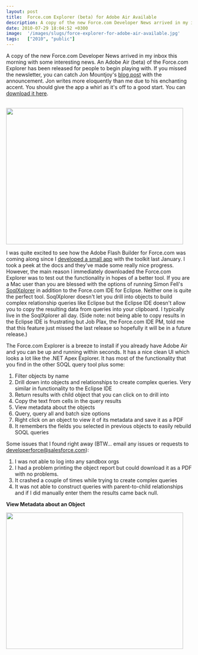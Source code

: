 ```yaml
---
layout: post
title:  Force.com Explorer (beta) for Adobe Air Available
description: A copy of the new Force.com Developer News arrived in my inbox this morning with some interesting news. An Adobe Air (beta) of the Force.com Explorer has been released for people to begin playing with. If you missed the newsletter, you can catch Jon Mountjoys blog post  with the announcement. Jon writes more eloquently than me due to his enchanting accent. You should give the app a whirl as its off to a good start. You can  download it here .  I was quite excited to see how the Adobe Flash Build
date: 2010-07-29 18:04:52 +0300
image:  '/images/slugs/force-explorer-for-adobe-air-available.jpg'
tags:   ["2010", "public"]
---
```

<p>A copy of the new Force.com Developer News arrived in my inbox this morning with some interesting news. An Adobe Air (beta) of the Force.com Explorer has been released for people to begin playing with. If you missed the newsletter, you can catch Jon Mountjoy's <a href="http://blog.sforce.com/sforce/2010/07/forcecom-explorer-beta-is-out.html">blog post</a> with the announcement. Jon writes more eloquently than me due to his enchanting accent. You should give the app a whirl as it's off to a good start. You can <a href="http://wiki.developerforce.com/index.php/ForceExplorer" target="_blank">download it here</a>.</p><p><br /><a href="/2010/07/29/force-explorer-for-adobe-air-available/force-explorer1/" rel="attachment wp-att-2992"><img src="http://res.cloudinary.com/blog-jeffdouglas-com/image/upload/v1400327973/force-explorer1_f5xbie.png" alt="" title="force-explorer1" width="480" height="370" class="alignnone size-full wp-image-2992" /></a></p><p>I was quite excited to see how the Adobe Flash Builder for Force.com was coming along since I <a href="/2010/02/01/adobe-air-applications-with-salesforce/">developed a small app</a> with the toolkit last January. I took a peek at the docs and they've made some really nice progress. However, the main reason I immediately downloaded the Force.com Explorer was to test out the functionality in hopes of a better tool. If you are a Mac user than you are blessed with the options of running Simon Fell's <a href="http://www.pocketsoap.com/osx/soqlx/">SoqlXplorer</a> in addition to the Force.com IDE for Eclipse. Neither one is quite the perfect tool. SoqlXplorer doesn't let you drill into objects to build complex relationship queries like Eclipse but the Eclipse IDE doesn't allow you to copy the resulting data from queries into your clipboard. I typically live in the SoqlXplorer all day. (Side note: not being able to copy results in the Eclipse IDE is frustrating but Job Plax, the Force.com IDE PM, told me that this feature just missed the last release so hopefully it will be in a future release.)</p><p>The Force.com Explorer is a breeze to install if you already have Adobe Air and you can be up and running within seconds. It has a nice clean UI which looks a lot like the .NET Apex Explorer. It has most of the functionality that you find in the other SOQL query tool plus some:</p><ol><li>Filter objects by name</li><li>Drill down into objects and relationships to create complex queries. Very similar in functionality to the Eclipse IDE</li><li>Return results with child object that you can click on to drill into</li><li>Copy the text from cells in the query results</li><li>View metadata about the objects<br /></li><li>Query, query all and batch size options<br /></li><li>Right click on an object to view it of its metadata and save it as a PDF</li><li>It remembers the fields you selected in previous objects to easily rebuild SOQL queries</li></ol><p>Some issues that I found right away (BTW... email any issues or requests to <a href="mailto:developerforce@salesforce.com">developerforce@salesforce.com</a>):</p><ol><li>I was not able to log into any sandbox orgs</li><li>I had a problem printing the object report but could download it as a PDF with no problems.</li><li>It crashed a couple of times while trying to create complex queries</li><li>It was not able to construct queries with parent-to-child relationships and if I did manually enter them the results came back null.</li></ol><p><b>View Metadata about an Object</b></p><p><a href="/2010/07/29/force-explorer-for-adobe-air-available/force-explorer3/" rel="attachment wp-att-2993"><img src="http://res.cloudinary.com/blog-jeffdouglas-com/image/upload/v1400327972/force-explorer3_tjsiey.png" alt="" title="force-explorer3" width="480" height="370" class="alignnone size-full wp-image-2993" /></a></p></p>

